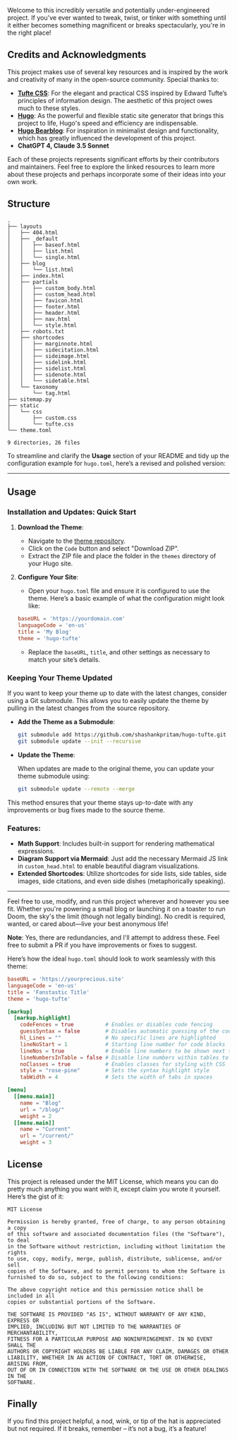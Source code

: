 
Welcome to this incredibly versatile and potentially under-engineered project. If you've ever wanted to tweak, twist, or tinker with something until it either becomes something magnificent or breaks spectacularly, you're in the right place!

## Credits and Acknowledgments

This project makes use of several key resources and is inspired by the work and creativity of many in the open-source community. Special thanks to:

- **[Tufte CSS](https://github.com/edwardtufte/tufte-css)**: For the elegant and practical CSS inspired by Edward Tufte’s principles of information design. The aesthetic of this project owes much to these styles.
- **[Hugo](https://gohugo.io/)**: As the powerful and flexible static site generator that brings this project to life, Hugo's speed and efficiency are indispensable.
- **[Hugo Bearblog](https://themes.gohugo.io/themes/hugo-bearblog/)**: For inspiration in minimalist design and functionality, which has greatly influenced the development of this project.
- **ChatGPT 4, Claude 3.5 Sonnet**

Each of these projects represents significant efforts by their contributors and maintainers. Feel free to explore the linked resources to learn more about these projects and perhaps incorporate some of their ideas into your own work.


## Structure

```
.
├── layouts
│   ├── 404.html
│   ├── _default
│   │   ├── baseof.html
│   │   ├── list.html
│   │   └── single.html
│   ├── blog
│   │   └── list.html
│   ├── index.html
│   ├── partials
│   │   ├── custom_body.html
│   │   ├── custom_head.html
│   │   ├── favicon.html
│   │   ├── footer.html
│   │   ├── header.html
│   │   ├── nav.html
│   │   └── style.html
│   ├── robots.txt
│   ├── shortcodes
│   │   ├── marginnote.html
│   │   ├── sidecitation.html
│   │   ├── sideimage.html
│   │   ├── sidelink.html
│   │   ├── sidelist.html
│   │   ├── sidenote.html
│   │   └── sidetable.html
│   └── taxonomy
│       └── tag.html
├── sitemap.py
├── static
│   └── css
│       ├── custom.css
│       └── tufte.css
└── theme.toml

9 directories, 26 files
```

To streamline and clarify the **Usage** section of your README and tidy up the configuration example for `hugo.toml`, here’s a revised and polished version:

---

## Usage

### Installation and Updates: Quick Start

1. **Download the Theme**:
   - Navigate to the [theme repository](https://github.com/shashankpritam/hugo-tufte/tree/main).
   - Click on the `Code` button and select "Download ZIP".
   - Extract the ZIP file and place the folder in the `themes` directory of your Hugo site.

2. **Configure Your Site**:
   - Open your `hugo.toml` file and ensure it is configured to use the theme. Here’s a basic example of what the configuration might look like:

   ```toml
   baseURL = 'https://yourdomain.com'
   languageCode = 'en-us'
   title = 'My Blog'
   theme = 'hugo-tufte'
   ```

   - Replace the `baseURL`, `title`, and other settings as necessary to match your site’s details.

### Keeping Your Theme Updated

If you want to keep your theme up to date with the latest changes, consider using a Git submodule. This allows you to easily update the theme by pulling in the latest changes from the source repository.

- **Add the Theme as a Submodule**:

  ```bash
  git submodule add https://github.com/shashankpritam/hugo-tufte.git themes/hugo-tufte
  git submodule update --init --recursive
  ```

- **Update the Theme**:

  When updates are made to the original theme, you can update your theme submodule using:

  ```bash
  git submodule update --remote --merge
  ```

This method ensures that your theme stays up-to-date with any improvements or bug fixes made to the source theme.

### Features:

- **Math Support**: Includes built-in support for rendering mathematical expressions.
- **Diagram Support via Mermaid**: Just add the necessary Mermaid JS link in `custom_head.html` to enable beautiful diagram visualizations.
- **Extended Shortcodes**: Utilize shortcodes for side lists, side tables, side images, side citations, and even side dishes (metaphorically speaking).

---

Feel free to use, modify, and run this project wherever and however you see fit. Whether you're powering a small blog or launching it on a toaster to run Doom, the sky's the limit (though not legally binding). No credit is required, wanted, or cared about—live your best anonymous life!

**Note**: Yes, there are redundancies, and I'll attempt to address these. Feel free to submit a PR if you have improvements or fixes to suggest.

Here’s how the ideal `hugo.toml` should look to work seamlessly with this theme:

```toml
baseURL = 'https://yourprecious.site'
languageCode = 'en-us'
title = 'Fanstastic Title'
theme = 'hugo-tufte'

[markup]
  [markup.highlight]
    codeFences = true          # Enables or disables code fencing
    guessSyntax = false        # Disables automatic guessing of the code syntax
    hl_Lines = ""              # No specific lines are highlighted
    lineNoStart = 1            # Starting line number for code blocks
    lineNos = true             # Enable line numbers to be shown next to the code blocks
    lineNumbersInTable = false # Disable line numbers within tables to reduce clutter
    noClasses = true           # Enables classes for styling with CSS
    style = "rose-pine"        # Sets the syntax highlight style
    tabWidth = 4               # Sets the width of tabs in spaces

[menu]
  [[menu.main]]
    name = "Blog"
    url = "/blog/"
    weight = 2
  [[menu.main]]
    name = "Current"
    url = "/current/"
    weight = 3
```


## License

This project is released under the MIT License, which means you can do pretty much anything you want with it, except claim you wrote it yourself. Here’s the gist of it:

```
MIT License

Permission is hereby granted, free of charge, to any person obtaining a copy
of this software and associated documentation files (the "Software"), to deal
in the Software without restriction, including without limitation the rights
to use, copy, modify, merge, publish, distribute, sublicense, and/or sell
copies of the Software, and to permit persons to whom the Software is
furnished to do so, subject to the following conditions:

The above copyright notice and this permission notice shall be included in all
copies or substantial portions of the Software.

THE SOFTWARE IS PROVIDED "AS IS", WITHOUT WARRANTY OF ANY KIND, EXPRESS OR
IMPLIED, INCLUDING BUT NOT LIMITED TO THE WARRANTIES OF MERCHANTABILITY,
FITNESS FOR A PARTICULAR PURPOSE AND NONINFRINGEMENT. IN NO EVENT SHALL THE
AUTHORS OR COPYRIGHT HOLDERS BE LIABLE FOR ANY CLAIM, DAMAGES OR OTHER
LIABILITY, WHETHER IN AN ACTION OF CONTRACT, TORT OR OTHERWISE, ARISING FROM,
OUT OF OR IN CONNECTION WITH THE SOFTWARE OR THE USE OR OTHER DEALINGS IN THE
SOFTWARE.
```

## Finally

If you find this project helpful, a nod, wink, or tip of the hat is appreciated but not required. If it breaks, remember – it’s not a bug, it’s a feature!


